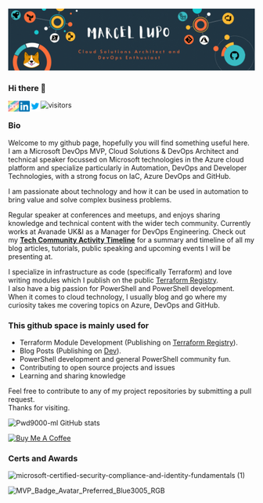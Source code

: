 ![Main](master.gif)

### Hi there 👋

<a target="_blank" href="https://dev.to/pwd9000">
  <img align="left" alt="Devto" width="22px" src="https://raw.githubusercontent.com/Pwd9000-ML/Pwd9000-ML/master/dev-rainbow.svg" />
</a>
<a href="https://www.linkedin.com/in/marcel-l-61b0a96b/">
  <img align="left" alt="Marcel Linkedin" width="22px" src="https://raw.githubusercontent.com/Pwd9000-ML/Pwd9000-ML/master/linkedin.svg" />
</a>
<a href="https://twitter.com/pwd9000">
  <img align="left" alt="Marcel twitter" width="22px" src="https://raw.githubusercontent.com/Pwd9000-ML/Pwd9000-ML/master/twitter5.svg" />
</a>

![visitors](https://visitor-badge.glitch.me/badge?page_id=pwd9000-ml.pwd9000-ml)

### Bio

Welcome to my github page, hopefully you will find something useful here.  
I am a Microsoft DevOps MVP, Cloud Solutions & DevOps Architect and technical speaker focussed on Microsoft technologies in the Azure cloud platform and specialize particularly in Automation, DevOps and Developer Technologies, with a strong focus on IaC, Azure DevOps and GitHub.

I am passionate about technology and how it can be used in automation to bring value and solve complex business problems.

Regular speaker at conferences and meetups, and enjoys sharing knowledge and technical content with the wider tech community. Currently works at Avanade UK&I as a Manager for DevOps Engineering.
Check out my **[Tech Community Activity Timeline](https://dev.to/pwd9000/my-tech-community-activity-timeline-57lf)** for a summary and timeline of all my blog articles, tutorials, public speaking and upcoming events I will be presenting at.  

I specialize in infrastructure as code (specifically Terraform) and love writing modules which I publish on the public [Terraform Registry](https://registry.terraform.io/).  
I also have a big passion for PowerShell and PowerShell development.  
When it comes to cloud technology, I usually blog and go where my curiosity takes me covering topics on Azure, DevOps and GitHub.  

### This github space is mainly used for

- Terraform Module Development (Publishing on [Terraform Registry](https://registry.terraform.io/)).
- Blog Posts (Publishing on [Dev](https://dev.to/pwd9000)).
- PowerShell development and general PowerShell community fun.
- Contributing to open source projects and issues
- Learning and sharing knowledge

Feel free to contribute to any of my project repositories by submitting a pull request.  
Thanks for visiting.  

![Pwd9000-ml GitHub stats](https://github-readme-stats.vercel.app/api?username=Pwd9000-ML&theme=vue-dark&show_icons=true)

<a href="https://www.buymeacoffee.com/pwd9000" target="_blank"><img src="https://cdn.buymeacoffee.com/buttons/default-yellow.png" alt="Buy Me A Coffee" height="41" width="174"></a>

### Certs and Awards

![microsoft-certified-security-compliance-and-identity-fundamentals (1)](https://user-images.githubusercontent.com/44137582/161389730-3543f034-6737-40a3-8bf6-0ba8876d91ce.png)

![MVP_Badge_Avatar_Preferred_Blue3005_RGB](https://user-images.githubusercontent.com/44137582/161389849-46a6944f-4704-4249-84e1-f8d59cc0a064.jpg)


